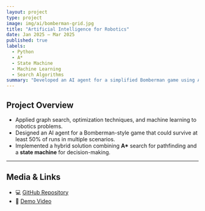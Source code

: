 ```yaml
---
layout: project
type: project
image: img/ai/bomberman-grid.jpg
title: "Artificial Intelligence for Robotics"
date: Jan 2025 – Mar 2025
published: true
labels:
  - Python
  - A*
  - State Machine
  - Machine Learning
  - Search Algorithms
summary: "Developed an AI agent for a simplified Bomberman game using A* search and state machine design, optimizing survival strategies across multiple scenarios."
---
```


## Project Overview
- Applied graph search, optimization techniques, and machine learning to robotics problems.
- Designed an AI agent for a Bomberman-style game that could survive at least 50% of runs in multiple scenarios.
- Implemented a hybrid solution combining **A\*** search for pathfinding and a **state machine** for decision-making.

---

## Media & Links
- 💻 [GitHub Repository](link-here)
- 🎥 [Demo Video](link-here)
